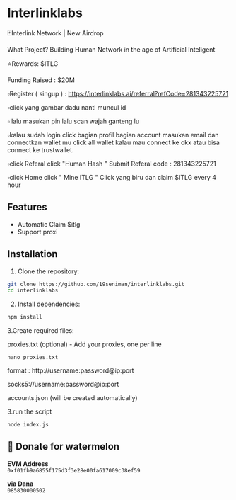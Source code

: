 # Interlinklabs

🃏Interlink Network | New Airdrop

What Project? Building Human Network in the age of Artificial Inteligent

⭐️Rewards: $ITLG

Funding Raised : $20M

▫️Register ( singup ) : https://interlinklabs.ai/referral?refCode=281343225721

▫️click yang gambar dadu nanti muncul id

▫️ lalu masukan pin  lalu scan wajah ganteng lu

▫️kalau sudah login click bagian profil bagian account masukan email dan connectkan wallet mu click all wallet kalau mau connect ke okx atau bisa connect ke trustwallet.

▫️click Referal click "Human Hash "  Submit Referal code : 281343225721

▫️click Home click " Mine ITLG " Click yang biru dan claim $ITLG every 4 hour 

## Features

- Automatic Claim $itlg
- Support proxi


## Installation

1. Clone the repository:
```bash
git clone https://github.com/19seniman/interlinklabs.git
cd interlinklabs
```

2. Install dependencies:
```bash
npm install
```
3.Create required files:

proxies.txt (optional) - Add your proxies, one per line
```fill yours proxy if you have 
nano proxies.txt
```
format : 
http://username:password@ip:port

socks5://username:password@ip:port

accounts.json (will be created automatically)


3.run the script
```bash
node index.js
```
##  🍉 Donate for  watermelon

**EVM Address**  
``0xf01fb9a6855f175d3f3e28e00fa617009c38ef59``

**via Dana**  
``085830000502``



